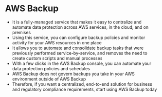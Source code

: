 
# AWS Backup 
- It is a fully-managed service that makes it easy to centralize and automate data protection across AWS services, in 
  the cloud, and on premises
- Using this service, you can configure backup policies and monitor activity for your AWS resources in one place
- It allows you to automate and consolidate backup tasks that were previously performed service-by-service, and removes 
  the need to create custom scripts and manual processes
- With a few clicks in the AWS Backup console, you can automate your data protection policies and schedules
- AWS Backup does not govern backups you take in your AWS environment outside of AWS Backup
- Therefore, if you want a centralized, end-to-end solution for business and regulatory compliance requirements, start 
  using AWS Backup today